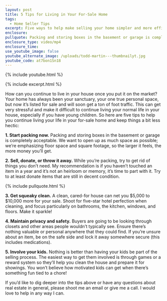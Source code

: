 ```yaml
---
layout: post
title: 5 Tips for Living in Your For-Sale Home
tags:
  - Home Seller Tips
excerpt: Five ways to help make selling your home simpler and more efficient.
enclosure:
pullquote: Packing and storing boxes in the basement or garage is completely acceptable.
enclosure_type: video/mp4
enclosure_time:
use_youtube_image: false
youtube_alternate_image: /uploads/todd-martin---thumbnailyt.jpg
youtube_code: at7bon1Sn18
---
```

{% include youtube.html %}

{% include excerpt.html %}

How can you continue to live in your house once you put it on the market? Your home has always been your sanctuary, your one true personal space, but now it’s listed for sale and will soon get a ton of foot traffic. This can get very stressful and make it difficult to continue living your normal life in your house, especially if you have young children. So here are five tips to help you continue living your life in your for-sale home and keep things a bit less hectic:

**1\. Start packing now.** Packing and storing boxes in the basement or garage is completely acceptable. We want to open up as much space as possible; we’re emphasizing floor space and square footage, so the larger it feels, the more money you’ll get.&nbsp;

**2\. Sell, donate, or throw it away.** While you’re packing, try to get rid of things you don’t need. My recommendation is if you haven’t touched an item in a year and it’s not an heirloom or memory, it’s time to part with it. Try to at least donate items that are still in decent condition.

{% include pullquote.html %}

**3\. Get squeaky clean.** A clean, cared-for house can net you $5,000 to $10,000 more for your sale. Shoot for five-star hotel perfection when cleaning, and focus particularly on bathrooms, the kitchen, windows, and floors. Make it sparkle\!

**4\. Maintain privacy and safety.** Buyers are going to be looking through closets and other areas people wouldn’t typically see. Ensure there’s nothing valuable or personal anywhere that they could find. If you’re unsure about an item, be on the safe side and lock it away somewhere secure (this includes medications).

**5\. Involve your kids.** Nothing is better than having your kids be part of the selling process. The easiest way to get them involved is through games or a reward system so they’ll help you clean the house and prepare it for showings. You won’t believe how motivated kids can get when there’s something fun tied to a chore\!

If you’d like to dig deeper into the tips above or have any questions about real estate in general, please shoot me an email or give me a call. I would love to help in any way I can.
